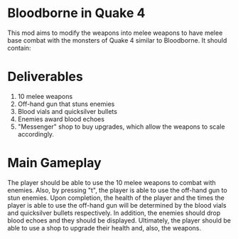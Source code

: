 # Bloodborne in Quake 4

This mod aims to modify the weapons into melee weapons to have melee base combat with the monsters of Quake 4 similar to Bloodborne. It should contain:

# Deliverables
1) 10 melee weapons
2) Off-hand gun that stuns enemies
3) Blood vials and quicksilver bullets
4) Enemies award blood echoes
5) "Messenger" shop to buy upgrades, which allow the weapons to scale accordingly.

# Main Gameplay
The player should be able to use the 10 melee weapons to combat with enemies. Also, by pressing "t", the player is able to use the off-hand gun to stun enemies.
Upon completion, the health of the player and the times the player is able to use the off-hand gun will be determined by the blood vials and quicksilver bullets
respectively. In addition, the enemies should drop blood echoes and they should be displayed. Ultimately, the player should be able to use a shop to upgrade their
health and, also, the weapons.
